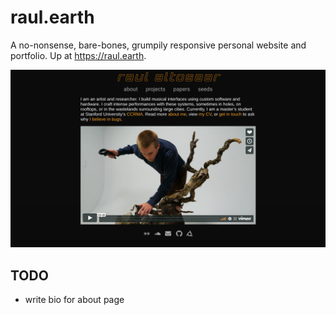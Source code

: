 # raul.earth
A no-nonsense, bare-bones, grumpily responsive personal website and portfolio. Up at https://raul.earth. 

![](/current.png)

## TODO

- write bio for about page

